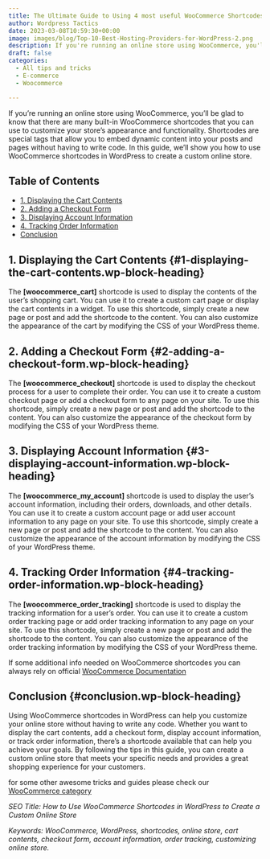 ```yaml
---
title: The Ultimate Guide to Using 4 most useful WooCommerce Shortcodes in WordPress
author: Wordpress Tactics
date: 2023-03-08T10:59:30+00:00
image: images/blog/Top-10-Best-Hosting-Providers-for-WordPress-2.png
description: If you're running an online store using WooCommerce, you'll be glad to know that there are many built-in WooCommerce shortcodes that you can use to customize your store's appearance and functionality.
draft: false
categories:
  - All tips and tricks
  - E-commerce
  - Woocommerce

---
```

If you&#8217;re running an online store using WooCommerce, you&#8217;ll be glad to know that there are many built-in WooCommerce shortcodes that you can use to customize your store&#8217;s appearance and functionality. Shortcodes are special tags that allow you to embed dynamic content into your posts and pages without having to write code. In this guide, we&#8217;ll show you how to use WooCommerce shortcodes in WordPress to create a custom online store.

<div class="wp-block-rank-math-toc-block" id="rank-math-toc">
  <h2>
    Table of Contents
  </h2><nav>
  
  <ul>
    <li >
      <a href="#1-displaying-the-cart-contents">1. Displaying the Cart Contents</a>
    </li>
    <li >
      <a href="#2-adding-a-checkout-form">2. Adding a Checkout Form</a>
    </li>
    <li >
      <a href="#3-displaying-account-information">3. Displaying Account Information</a>
    </li>
    <li >
      <a href="#4-tracking-order-information">4. Tracking Order Information</a>
    </li>
    <li >
      <a href="#conclusion">Conclusion</a>
    </li>
  </ul></nav>
</div>

## 1. Displaying the Cart Contents {#1-displaying-the-cart-contents.wp-block-heading}

The **[woocommerce_cart]** shortcode is used to display the contents of the user&#8217;s shopping cart. You can use it to create a custom cart page or display the cart contents in a widget. To use this shortcode, simply create a new page or post and add the shortcode to the content. You can also customize the appearance of the cart by modifying the CSS of your WordPress theme.

## 2. Adding a Checkout Form {#2-adding-a-checkout-form.wp-block-heading}

The **[woocommerce_checkout]** shortcode is used to display the checkout process for a user to complete their order. You can use it to create a custom checkout page or add a checkout form to any page on your site. To use this shortcode, simply create a new page or post and add the shortcode to the content. You can also customize the appearance of the checkout form by modifying the CSS of your WordPress theme.

## 3. Displaying Account Information {#3-displaying-account-information.wp-block-heading}

The **[woocommerce\_my\_account]** shortcode is used to display the user&#8217;s account information, including their orders, downloads, and other details. You can use it to create a custom account page or add user account information to any page on your site. To use this shortcode, simply create a new page or post and add the shortcode to the content. You can also customize the appearance of the account information by modifying the CSS of your WordPress theme.

## 4. Tracking Order Information {#4-tracking-order-information.wp-block-heading}

The **[woocommerce\_order\_tracking]** shortcode is used to display the tracking information for a user&#8217;s order. You can use it to create a custom order tracking page or add order tracking information to any page on your site. To use this shortcode, simply create a new page or post and add the shortcode to the content. You can also customize the appearance of the order tracking information by modifying the CSS of your WordPress theme.

If some additional info needed on WooCommerce shortcodes you can always rely on official [WooCommerce Documentation][1] 

## Conclusion {#conclusion.wp-block-heading}

Using WooCommerce shortcodes in WordPress can help you customize your online store without having to write any code. Whether you want to display the cart contents, add a checkout form, display account information, or track order information, there&#8217;s a shortcode available that can help you achieve your goals. By following the tips in this guide, you can create a custom online store that meets your specific needs and provides a great shopping experience for your customers.

for some other awesome tricks and guides please check our [WooCommerce category][2]

_SEO Title: How to Use WooCommerce Shortcodes in WordPress to Create a Custom Online Store_

_Keywords: WooCommerce, WordPress, shortcodes, online store, cart contents, checkout form, account information, order tracking, customizing online store._

 [1]: https://woocommerce.com/document/woocommerce-shortcodes/
 [2]: https://wordpress-tactics.com/category/e-commerce/woocommerce/